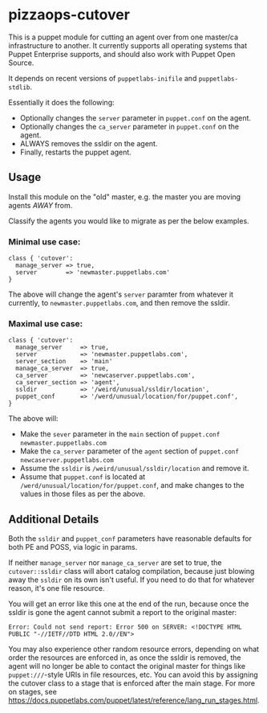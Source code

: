 # pizzaops-cutover

This is a puppet module for cutting an agent over from one master/ca infrastructure to another. It currently supports all operating systems that Puppet Enterprise supports, and should also work with Puppet Open Source.

It depends on recent versions of `puppetlabs-inifile` and `puppetlabs-stdlib`.

Essentially it does the following:

* Optionally changes the `server` parameter in `puppet.conf` on the agent.
* Optionally changes the `ca_server` parameter in `puppet.conf` on the agent.
* ALWAYS removes the ssldir on the agent.
* Finally, restarts the puppet agent.

## Usage

Install this module on the "old" master, e.g. the master you are moving agents *AWAY* from.

Classify the agents you would like to migrate as per the below examples.

### Minimal use case:

```puppet
class { 'cutover':
  manage_server => true,
  server        => 'newmaster.puppetlabs.com'
}
```

The above will change the agent's `server` paramter from whatever it currently, to `newmaster.puppetlabs.com`, and then remove the ssldir.

### Maximal use case:

```puppet
class { 'cutover':
  manage_server     => true,
  server            => 'newmaster.puppetlabs.com',
  server_section    => 'main'
  manage_ca_server  => true,
  ca_server         => 'newcaserver.puppetlabs.com',
  ca_server_section => 'agent',
  ssldir            => '/weird/unusual/ssldir/location',
  puppet_conf       => '/werd/unusual/location/for/puppet.conf',
}
```

The above will:

 * Make the `sever` parameter in the `main` section of `puppet.conf` `newmaster.puppetlabs.com`
 * Make the `ca_server` parameter of the `agent` section of `puppet.conf` `newcaserver.puppetlabs.com`
 * Assume the `ssldir` is `/weird/unusual/ssldir/location` and remove it.
 * Assume that `puppet.conf` is located at `/werd/unusual/location/for/puppet.conf`, and make changes to the values in those files as per the above.

## Additional Details

Both the `ssldir` and `puppet_conf` parameters have reasonable defaults for both PE and POSS, via logic in params.

If neither `manage_server` nor `manage_ca_server` are set to true, the `cutover::ssldir` class will abort catalog compilation, because just blowing away the `ssldir` on its own isn't useful. If you need to do that for whatever reason, it's one file resource.

You will get an error like this one at the end of the run, because once the ssldir is gone the agent cannot submit a report to the original master:

```
Error: Could not send report: Error 500 on SERVER: <!DOCTYPE HTML PUBLIC "-//IETF//DTD HTML 2.0//EN">
```

You may also experience other random resource errors, depending on what order the resources are enforced in, as once the ssldir is removed,  the agent will no longer be able to contact the original master for things like `puppet:///`-style URIs in file resources, etc. You can avoid this by assigning the cutover class to a stage that is enforced after the main stage. For more on stages, see <https://docs.puppetlabs.com/puppet/latest/reference/lang_run_stages.html>.
